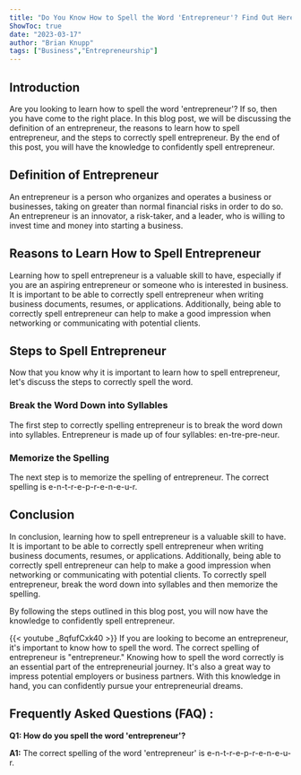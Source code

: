 ```yaml
---
title: "Do You Know How to Spell the Word 'Entrepreneur'? Find Out Here!"
ShowToc: true 
date: "2023-03-17"
author: "Brian Knupp" 
tags: ["Business","Entrepreneurship"]
---
```

## Introduction
Are you looking to learn how to spell the word 'entrepreneur'? If so, then you have come to the right place. In this blog post, we will be discussing the definition of an entrepreneur, the reasons to learn how to spell entrepreneur, and the steps to correctly spell entrepreneur. By the end of this post, you will have the knowledge to confidently spell entrepreneur. 

## Definition of Entrepreneur
An entrepreneur is a person who organizes and operates a business or businesses, taking on greater than normal financial risks in order to do so. An entrepreneur is an innovator, a risk-taker, and a leader, who is willing to invest time and money into starting a business. 

## Reasons to Learn How to Spell Entrepreneur
Learning how to spell entrepreneur is a valuable skill to have, especially if you are an aspiring entrepreneur or someone who is interested in business. It is important to be able to correctly spell entrepreneur when writing business documents, resumes, or applications. Additionally, being able to correctly spell entrepreneur can help to make a good impression when networking or communicating with potential clients. 

## Steps to Spell Entrepreneur
Now that you know why it is important to learn how to spell entrepreneur, let's discuss the steps to correctly spell the word. 

### Break the Word Down into Syllables
The first step to correctly spelling entrepreneur is to break the word down into syllables. Entrepreneur is made up of four syllables: en-tre-pre-neur. 

### Memorize the Spelling
The next step is to memorize the spelling of entrepreneur. The correct spelling is e-n-t-r-e-p-r-e-n-e-u-r. 

## Conclusion
In conclusion, learning how to spell entrepreneur is a valuable skill to have. It is important to be able to correctly spell entrepreneur when writing business documents, resumes, or applications. Additionally, being able to correctly spell entrepreneur can help to make a good impression when networking or communicating with potential clients. To correctly spell entrepreneur, break the word down into syllables and then memorize the spelling. 

By following the steps outlined in this blog post, you will now have the knowledge to confidently spell entrepreneur.

{{< youtube _8qfufCxk40 >}} 
If you are looking to become an entrepreneur, it's important to know how to spell the word. The correct spelling of entrepreneur is "entrepreneur." Knowing how to spell the word correctly is an essential part of the entrepreneurial journey. It's also a great way to impress potential employers or business partners. With this knowledge in hand, you can confidently pursue your entrepreneurial dreams.

## Frequently Asked Questions (FAQ) :
**Q1: How do you spell the word 'entrepreneur'?**

**A1:** The correct spelling of the word 'entrepreneur' is e-n-t-r-e-p-r-e-n-e-u-r.






